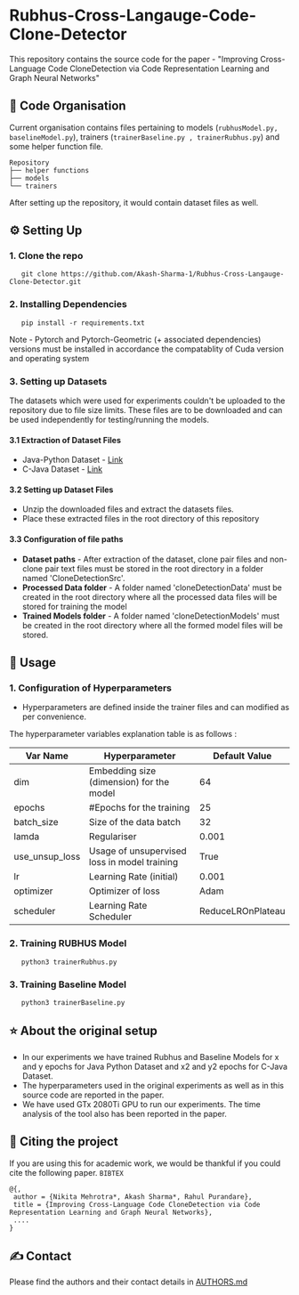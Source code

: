 
# Rubhus-Cross-Langauge-Code-Clone-Detector

This repository contains the source code for the paper - "Improving Cross-Language Code CloneDetection via Code Representation Learning and Graph Neural Networks"

## 📜 Code Organisation 
Current organisation contains files pertaining to models (`rubhusModel.py, baselineModel.py`), trainers (`trainerBaseline.py , trainerRubhus.py`) and some helper function file.  

    Repository
    ├── helper functions
    ├── models
    └── trainers
   
After setting up the repository, it would contain dataset files as well.

## ⚙ Setting Up 

### 1. Clone the repo

       git clone https://github.com/Akash-Sharma-1/Rubhus-Cross-Langauge-Clone-Detector.git

### 2. Installing Dependencies

       pip install -r requirements.txt

Note - Pytorch and Pytorch-Geometric (+ associated dependencies) versions must be installed in accordance the compatablity of Cuda version and operating system 

### 3. Setting up Datasets
The datasets which were used for experiments couldn't be uploaded to the repository due to file size limits. These files are to be downloaded and can be used independently for testing/running the models.

#### 3.1 Extraction of Dataset Files
- Java-Python Dataset - [Link](https://drive.google.com/file/d/1pOkkNpc9lmMXME8mCUYJRjl_-5GJzB6f/view?usp=sharing)  
- C-Java Dataset - [Link](https://drive.google.com/file/d/1pOkkNpc9lmMXME8mCUYJRjl_-5GJzB6f/view?usp=sharing)

#### 3.2 Setting up Dataset Files
- Unzip the downloaded files and extract the datasets files.
- Place these extracted files in the root directory of this repository

#### 3.3 Configuration of file paths
- **Dataset paths** - After extraction of the dataset, clone pair files and non-clone pair text files must be stored in the root directory in a folder named 'CloneDetectionSrc'. 
- **Processed Data folder** - A folder named 'cloneDetectionData' must be created  in the root directory where all the processed data files will be stored for training the model
- **Trained Models folder** - A folder named 'cloneDetectionModels' must be created  in the root directory where all the formed model files will be stored.


## 💫 Usage 

### 1. Configuration of Hyperparameters

- Hyperparameters are defined inside the trainer files and can modified as per convenience. 

The hyperparameter variables explanation table is as follows : 
 
|  Var Name |  Hyperparameter | Default Value  |
|--|--|--|
| dim  | Embedding size (dimension) for the model | 64 |
| epochs | #Epochs for the training  | 25 |
| batch_size | Size of the data batch | 32 |
| lamda | Regulariser  | 0.001 |
| use_unsup_loss | Usage of unsupervised loss in model training  | True |
| lr | Learning Rate (initial)  | 0.001 |
| optimizer | Optimizer of loss  | Adam |
| scheduler | Learning Rate Scheduler | ReduceLROnPlateau |

### 2. Training RUBHUS Model
       python3 trainerRubhus.py

### 3. Training Baseline Model
       python3 trainerBaseline.py


## ⭐ About the original setup 
- In our experiments we have trained Rubhus and Baseline Models for x and y epochs for Java Python Dataset and x2 and y2 epochs for C-Java Dataset. 
- The hyperparameters used in the original experiments as well as in this source code are reported in the paper.
- We have used GTx 2080Ti GPU to run our experiments. The time analysis of the tool also has been reported in the paper.

## 📑 Citing the project 

If you are using this for academic work, we would be thankful if you could cite the following paper.
`BIBTEX`

```
@{,
 author = {Nikita Mehrotra*, Akash Sharma*, Rahul Purandare},
 title = {Improving Cross-Language Code CloneDetection via Code Representation Learning and Graph Neural Networks},
 ....
}
```

## ✍ Contact 

Please find the authors and their contact details in [AUTHORS.md](https://github.com/pag-iiitd/RUBHUS-Cross-Langauge-Code-Clone-Detector/blob/main/AUTHORS.md)
